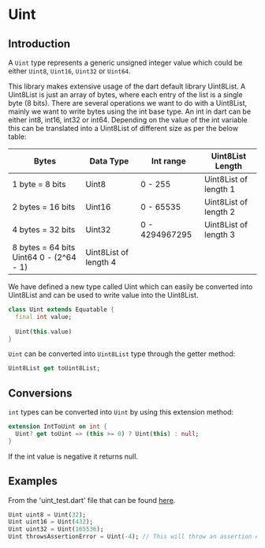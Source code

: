 # Uint

## Introduction

A `Uint` type represents a generic unsigned integer value which could be either `Uint8`, `Uint16`, `Uint32` or `Uint64`.

This library makes extensive usage of the dart default library Uint8List. A Uint8List is just an array of bytes, where each entry of the list is a single byte (8 bits). 
There are several operations we want to do with a Uint8List, mainly we want to write bytes using the int base type. 
An int in dart can be either int8, int16, int32 or int64. Depending on the value of the int variable this can be translated into a Uint8List of different size as per the below table:

| Bytes                                   | Data Type	            | Int range	      | Uint8List Length       |
|-----------------------------------------|-----------------------|-----------------|------------------------|
| 1 byte = 8 bits                         | 	Uint8                | 	0 - 255        | 	Uint8List of length 1 |
| 2 bytes = 16 bits	                      | Uint16                | 	0 - 65535      | 	Uint8List of length 2 |
| 4 bytes = 32 bits                       | Uint32                | 	0 - 4294967295 | Uint8List of length 3  |
| 8 bytes = 64 bits	Uint64	0 - (2^64 - 1) | Uint8List of length 4 |

We have defined a new type called Uint which can easily be converted into Uint8List and can be used to write value into the Uint8List.

```dart 
class Uint extends Equatable {
  final int value;
  
  Uint(this.value)
}
```

`Uint` can be converted into `Uint8List` type through the getter method:

```dart
Uint8List get toUint8List;
```

## Conversions

`int` types can be converted into `Uint` by using this extension method:

```dart
extension IntToUint on int {
  Uint? get toUint => (this >= 0) ? Uint(this) : null;
}
```

If the int value is negative it returns null.

## Examples

From the 'uint_test.dart' file that can be found [here](../../test/model/binary/uint_test.dart).

```dart
Uint uint8 = Uint(32);
Uint uint16 = Uint(432);
Uint uint32 = Uint(165536);
Uint throwsAssertionError = Uint(-4); // This will throw an assertion error
```